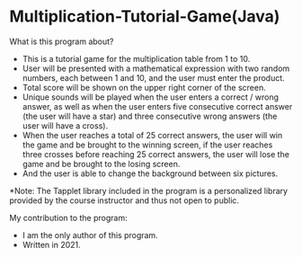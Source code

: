 # Multiplication-Tutorial-Game(Java)

What is this program about?
- This is a tutorial game for the multiplication table from 1 to 10. 
- User will be presented with a mathematical expression with two random numbers, each between 1 and 10, and the user must enter the product. 
- Total score will be shown on the upper right corner of the screen. 
- Unique sounds will be played when the user enters a correct / wrong answer, as well as when the user enters five consecutive correct answer (the user will have a star) and three consecutive wrong answers (the user will have a cross). 
- When the user reaches a total of 25 correct answers, the user will win the game and be brought to the winning screen, if the user reaches three crosses before reaching 25 correct answers, the user will lose the game and be brought to the losing screen. 
- And the user is able to change the background between six pictures.

*Note: The Tapplet library included in the program is a personalized library provided by the course instructor and thus not open to public.

My contribution to the program:
- I am the only author of this program.
- Written in 2021.
